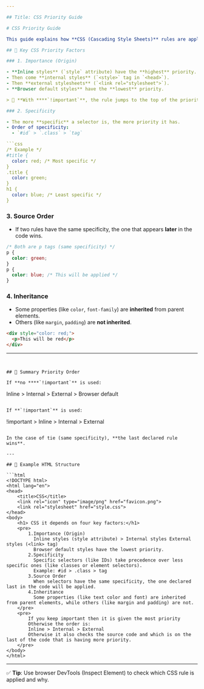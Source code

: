```yaml
---

## Title: CSS Priority Guide

# CSS Priority Guide

This guide explains how **CSS (Cascading Style Sheets)** rules are applied when multiple styles target the same element. There are four key factors:

## 🔑 Key CSS Priority Factors

### 1. Importance (Origin)

- **Inline styles** (`style` attribute) have the **highest** priority.
- Then come **internal styles** (`<style>` tag in `<head>`).
- Then **external stylesheets** (`<link rel="stylesheet">`).
- **Browser default styles** have the **lowest** priority.

> 📌 **With ****`!important`**, the rule jumps to the top of the priority list.

### 2. Specificity

- The more **specific** a selector is, the more priority it has.
- Order of specificity:
  - `#id` > `.class` > `tag`

```css
/* Example */
#title {
  color: red; /* Most specific */
}
.title {
  color: green;
}
h1 {
  color: blue; /* Least specific */
}
```

### 3. Source Order

- If two rules have the same specificity, the one that appears **later** in the code wins.

```css
/* Both are p tags (same specificity) */
p {
  color: green;
}
p {
  color: blue; /* This will be applied */
}
```

### 4. Inheritance

- Some properties (like `color`, `font-family`) are **inherited** from parent elements.
- Others (like `margin`, `padding`) are **not inherited**.

```html
<div style="color: red;">
  <p>This will be red</p>
</div>
```

---
```


## 📝 Summary Priority Order

If **no ****`!important`** is used:

```
Inline > Internal > External > Browser default
```

If **`!important`** is used:

```
!important > Inline > Internal > External
```

In the case of tie (same specificity), **the last declared rule wins**.

---

## 🧪 Example HTML Structure

```html
<!DOCTYPE html>
<html lang="en">
<head>
    <title>CSS</title>
    <link rel="icon" type="image/png" href="favicon.png">
    <link rel="stylesheet" href="style.css">
</head>
<body>
    <h1> CSS it depends on four key factors:</h1>
    <pre>
        1.Importance (Origin)
          Inline styles (style attribute) > Internal styles External styles (<link> tag)
          Browser default styles have the lowest priority.
        2.Specificity
          Specific selectors (like IDs) take precedence over less specific ones (like classes or element selectors).
          Example: #id > .class > tag
        3.Source Order
          When selectors have the same specificity, the one declared last in the code will be applied.
        4.Inheritance
          Some properties (like text color and font) are inherited from parent elements, while others (like margin and padding) are not.
    </pre>
    <pre>
        If you keep important then it is given the most priority
        Otherwise the order is:
        Inline > Internal > External
        Otherwise it also checks the source code and which is on the last of the code that is having more priority.
    </pre>
</body>
</html>
```

---

✅ **Tip**: Use browser DevTools (Inspect Element) to check which CSS rule is applied and why.

